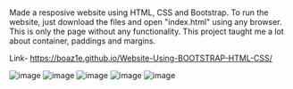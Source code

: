 # 
Made a resposive website using HTML, CSS and Bootstrap.
To run the website, just download the files and open "index.html" using any browser. This is only the page without any functionality. 
This project taught me a lot about  container, paddings and margins. 



Link- https://boaz1e.github.io/Website-Using-BOOTSTRAP-HTML-CSS/


![image](https://user-images.githubusercontent.com/108184198/223725886-953c3cc7-fb5f-41df-ae74-0b81cec0281a.png)
![image](https://user-images.githubusercontent.com/108184198/223725919-487b5afc-7a87-46bc-a9d6-009e479f2f92.png)
![image](https://user-images.githubusercontent.com/108184198/223725934-7531dd64-5072-4b56-b08b-600d863ae26d.png)
![image](https://user-images.githubusercontent.com/108184198/223725954-a2b5a7a5-8e6a-4e3a-858a-b5a654a65756.png)
![image](https://user-images.githubusercontent.com/108184198/223725987-fd974cd9-6805-4831-9299-1caf0fe0630a.png)
